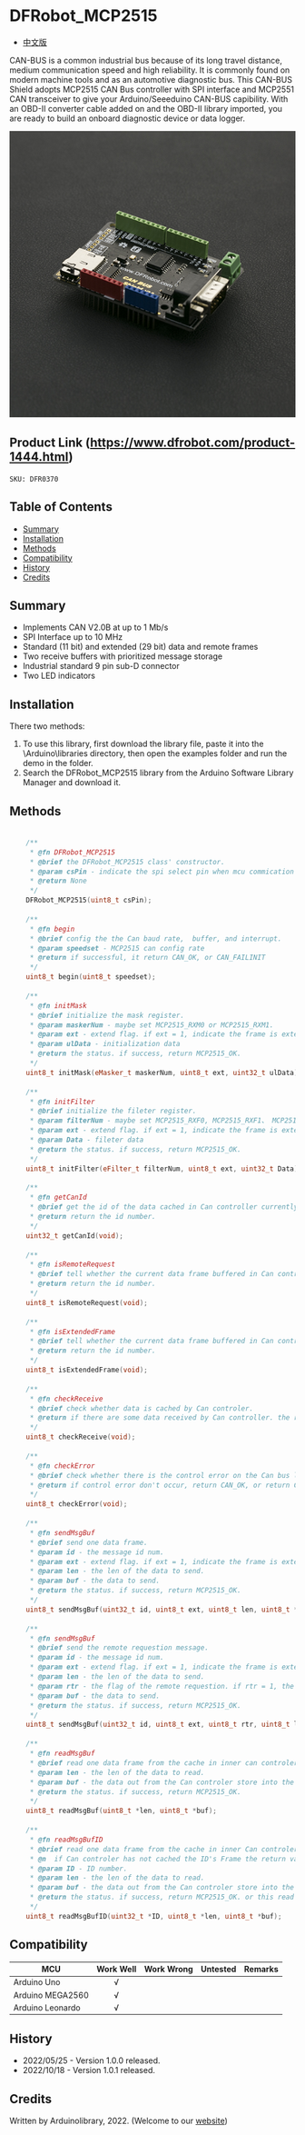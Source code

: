 # DFRobot_MCP2515
* [中文版](./README_CN.md)

CAN-BUS is a common industrial bus because of its long travel distance, medium communication speed and high reliability. It is commonly found on modern machine tools and as an automotive diagnostic bus. This CAN-BUS Shield adopts MCP2515 CAN Bus controller with SPI interface and MCP2551 CAN transceiver to give your Arduino/Seeeduino CAN-BUS capibility. With an OBD-II converter cable added on and the OBD-II library imported, you are ready to build an onboard diagnostic device or data logger.

![Product Photo Show](./resources/images/MCP2515.png)


## Product Link (https://www.dfrobot.com/product-1444.html)
    SKU: DFR0370


## Table of Contents

* [Summary](#summary)
* [Installation](#installation)
* [Methods](#methods)
* [Compatibility](#compatibility)
* [History](#history)
* [Credits](#credits)


## Summary

- Implements CAN V2.0B at up to 1 Mb/s
- SPI Interface up to 10 MHz
- Standard (11 bit) and extended (29 bit) data and remote frames
- Two receive buffers with prioritized message storage
- Industrial standard 9 pin sub-D connector
- Two LED indicators


## Installation

There two methods:

1. To use this library, first download the library file, paste it into the \Arduino\libraries directory, then open the examples folder and run the demo in the folder.
2. Search the DFRobot_MCP2515 library from the Arduino Software Library Manager and download it.


## Methods

```C++

    /**
     * @fn DFRobot_MCP2515
     * @brief the DFRobot_MCP2515 class' constructor.
     * @param csPin - indicate the spi select pin when mcu commication with the can controler e.i MCP2515
     * @return None
     */
    DFRobot_MCP2515(uint8_t csPin);

    /**
     * @fn begin
     * @brief config the the Can baud rate,  buffer, and interrupt.
     * @param speedset - MCP2515 can config rate
     * @return if successful, it return CAN_OK, or CAN_FAILINIT
     */
    uint8_t begin(uint8_t speedset);

    /**
     * @fn initMask
     * @brief initialize the mask register. 
     * @param maskerNum - maybe set MCP2515_RXM0 or MCP2515_RXM1.
     * @param ext - extend flag. if ext = 1, indicate the frame is extended frame.
     * @param ulData - initialization data
     * @return the status. if success, return MCP2515_OK.
     */
    uint8_t initMask(eMasker_t maskerNum, uint8_t ext, uint32_t ulData);

    /**
     * @fn initFilter
     * @brief initialize the fileter register. 
     * @param filterNum - maybe set MCP2515_RXF0, MCP2515_RXF1、 MCP2515_RXF2、 MCP2515_RXF3、 MCP2515_RXF4、 MCP2515_RXF5.
     * @param ext - extend flag. if ext = 1, indicate the frame is extended frame.
     * @param Data - fileter data
     * @return the status. if success, return MCP2515_OK.
     */
    uint8_t initFilter(eFilter_t filterNum, uint8_t ext, uint32_t Data);

    /**
     * @fn getCanId
     * @brief get the id of the data cached in Can controller currently.
     * @return return the id number.
     */
    uint32_t getCanId(void);

    /**
     * @fn isRemoteRequest
     * @brief tell whether the current data frame buffered in Can controller is remote requestion frame.
     * @return return the id number.
     */
    uint8_t isRemoteRequest(void);

    /**
     * @fn isExtendedFrame
     * @brief tell whether the current data frame buffered in Can controller is extended frame.
     * @return return the id number.
     */
    uint8_t isExtendedFrame(void);

    /**
     * @fn checkReceive
     * @brief check whether data is cached by Can controler.
     * @return if there are some data received by Can controller. the return value is CAN_MSGAVAIL, or CAN_NOMSG.
     */
    uint8_t checkReceive(void);

    /**
     * @fn checkError
     * @brief check whether there is the control error on the Can bus line.
     * @return if control error don't occur, return CAN_OK, or return CAN_CTRLERROR.
     */
    uint8_t checkError(void);

    /**
     * @fn sendMsgBuf
     * @brief send one data frame.
     * @param id - the message id num.
     * @param ext - extend flag. if ext = 1, indicate the frame is extended frame.
     * @param len - the len of the data to send.
     * @param buf - the data to send.
     * @return the status. if success, return MCP2515_OK.
     */
    uint8_t sendMsgBuf(uint32_t id, uint8_t ext, uint8_t len, uint8_t *buf);

    /**
     * @fn sendMsgBuf
     * @brief send the remote requestion message. 
     * @param id - the message id num. 
     * @param ext - extend flag. if ext = 1, indicate the frame is extended frame.
     * @param len - the len of the data to send.
     * @param rtr - the flag of the remote requestion. if rtr = 1, the frame seem as the remote requestion frame , or the frame is the normal data frame..
     * @param buf - the data to send.
     * @return the status. if success, return MCP2515_OK.
     */
    uint8_t sendMsgBuf(uint32_t id, uint8_t ext, uint8_t rtr, uint8_t len, uint8_t *buf);

    /**
     * @fn readMsgBuf
     * @brief read one data frame from the cache in inner can controler. 
     * @param len - the len of the data to read.
     * @param buf - the data out from the Can controler store into the buf.
     * @return the status. if success, return MCP2515_OK.
     */
    uint8_t readMsgBuf(uint8_t *len, uint8_t *buf);

    /**
     * @fn readMsgBufID
     * @brief read one data frame from the cache in inner Can controler with the indicated ID, 
     * @n  if Can controler has not cached the ID's Frame the return value is not CAN_OK.
     * @param ID - ID number.
     * @param len - the len of the data to read.
     * @param buf - the data out from the Can controler store into the buf.
     * @return the status. if success, return MCP2515_OK. or this read operation is failed.
     */
    uint8_t readMsgBufID(uint32_t *ID, uint8_t *len, uint8_t *buf);

```


## Compatibility

MCU                | Work Well    | Work Wrong   | Untested    | Remarks
------------------ | :----------: | :----------: | :---------: | :----:
Arduino Uno        |      √       |              |             |
Arduino MEGA2560   |      √       |              |             |
Arduino Leonardo   |      √       |              |             |


## History

- 2022/05/25 - Version 1.0.0 released.
- 2022/10/18 - Version 1.0.1 released.


## Credits

Written by Arduinolibrary, 2022. (Welcome to our [website](https://www.dfrobot.com/))

